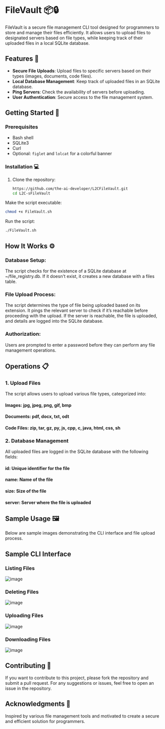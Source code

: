 # FileVault 📦🔒

FileVault is a secure file management CLI tool designed for programmers to store and manage their files efficiently. It allows users to upload files to designated servers based on file types, while keeping track of their uploaded files in a local SQLite database.

## Features 🌟
- **Secure File Uploads**: Upload files to specific servers based on their types (images, documents, code files).
- **Local Database Management**: Keep track of uploaded files in an SQLite database.
- **Ping Servers**: Check the availability of servers before uploading.
- **User Authentication**: Secure access to the file management system.

## Getting Started 🚀

### Prerequisites
- Bash shell
- SQLite3
- Curl
- Optional: `figlet` and `lolcat` for a colorful banner

### Installation 💻
1. Clone the repository:
   ```bash
   https://github.com/the-ai-developer/L2CFileVault.git
   cd L2C-sFileVault
Make the script executable:

```bash
chmod +x FileVault.sh
```
Run the script:

```bash
./FileVault.sh
```

## How It Works ⚙️

### Database Setup:

The script checks for the existence of a SQLite database at ~/file_registry.db. If it doesn't exist, it creates a new database with a files table.
### File Upload Process:

The script determines the type of file being uploaded based on its extension.
It pings the relevant server to check if it’s reachable before proceeding with the upload.
If the server is reachable, the file is uploaded, and details are logged into the SQLite database.
### Authorization:

Users are prompted to enter a password before they can perform any file management operations.
## Operations 📋
### 1. Upload Files
The script allows users to upload various file types, categorized into:
#### Images: jpg, jpeg, png, gif, bmp
#### Documents: pdf, docx, txt, odt
#### Code Files: zip, tar, gz, py, js, cpp, c, java, html, css, sh
### 2. Database Management
All uploaded files are logged in the SQLite database with the following fields:
#### id: Unique identifier for the file
#### name: Name of the file
#### size: Size of the file
#### server: Server where the file is uploaded
## Sample Usage 🖼️
Below are sample images demonstrating the CLI interface and file upload process.

## Sample CLI Interface
### Listing Files
![image](https://github.com/user-attachments/assets/3c96e676-3259-4f96-a300-0354b03ddb7d)

### Deleting Files
![image](https://github.com/user-attachments/assets/271ea664-2e69-4c1c-9952-05b883c670dd)

### Uploading Files
![image](https://github.com/user-attachments/assets/3a218b41-b1f6-437c-b2b7-4210d4ff6141)

### Downloading Files
![image](https://github.com/user-attachments/assets/1860949e-7179-4cd3-9fe1-49c1d730112a)




## Contributing 🤝
If you want to contribute to this project, please fork the repository and submit a pull request. For any suggestions or issues, feel free to open an issue in the repository.

## Acknowledgments 🙌
Inspired by various file management tools and motivated to create a secure and efficient solution for programmers.
